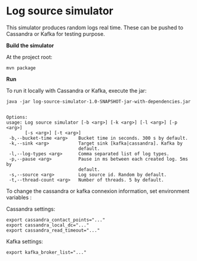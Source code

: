 # Log source simulator

This simulator produces random logs real time. These can be pushed to Cassandra or Kafka for testing purpose.


**Build the simulator**

At the project root:
```
mvn package
```

**Run** 

To run it locally with Cassandra or Kafka, execute the jar: 

```
java -jar log-source-simulator-1.0-SNAPSHOT-jar-with-dependencies.jar


Options:
usage: Log source simulator [-b <arg>] [-k <arg>] [-l <arg>] [-p <arg>]
       [-s <arg>] [-t <arg>]
 -b,--bucket-time <arg>    Bucket time in seconds. 300 s by default.
 -k,--sink <arg>           Target sink [kafka|cassandra]. Kafka by
                           default.
 -l,--log-types <arg>      Comma separated list of log types.
 -p,--pause <arg>          Pause in ms between each created log. 5ms by
                           default.
 -s,--source <arg>         Log source id. Random by default.
 -t,--thread-count <arg>   Number of threads. 5 by default.
 ```
 
To change the cassandra or kafka connexion information, set environment variables :

Cassandra settings:
```
export cassandra_contact_points="..."
export cassandra_local_dc="..."
export cassandra_read_timeout="..."
```

Kafka settings:
```
export kafka_broker_list="..."
```
 
 
 